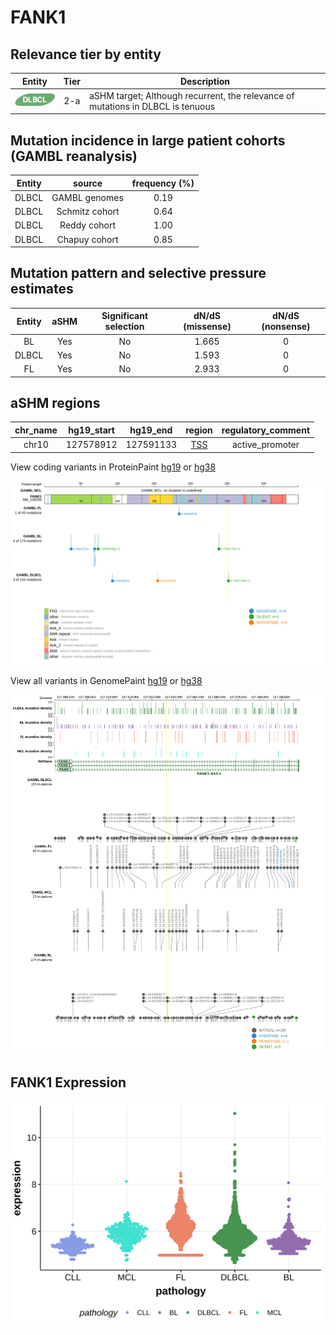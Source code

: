 # FANK1

## Relevance tier by entity

|Entity|Tier|Description                              |
|:------:|:----:|-----------------------------------------|
|![DLBCL](images/icons/DLBCL_tier2.png) |2-a | aSHM target; Although recurrent, the relevance of mutations in DLBCL is tenuous |

## Mutation incidence in large patient cohorts (GAMBL reanalysis)

|Entity|source        |frequency (%)|
|:------:|:--------------:|:-------------:|
|DLBCL |GAMBL genomes |0.19         |
|DLBCL |Schmitz cohort|0.64         |
|DLBCL |Reddy cohort  |1.00         |
|DLBCL |Chapuy cohort |0.85         |

## Mutation pattern and selective pressure estimates

|Entity|aSHM|Significant selection|dN/dS (missense)|dN/dS (nonsense)|
|:------:|:----:|:---------------------:|:----------------:|:----------------:|
|BL    |Yes |No                   |1.665           |0               |
|DLBCL |Yes |No                   |1.593           |0               |
|FL    |Yes |No                   |2.933           |0               |

## aSHM regions

|chr_name|hg19_start|hg19_end |region                                                                                      |regulatory_comment|
|:--------:|:----------:|:---------:|:--------------------------------------------------------------------------------------------:|:------------------:|
|chr10   |127578912 |127591133|[TSS](https://genome.ucsc.edu/s/rdmorin/GAMBL%20hg19?position=chr10%3A127578912%2D127591133)|active_promoter   |


View coding variants in ProteinPaint [hg19](https://morinlab.github.io/LLMPP/GAMBL/FANK1_protein.html)  or [hg38](https://morinlab.github.io/LLMPP/GAMBL/FANK1_protein_hg38.html)

![image](images/proteinpaint/FANK1_NM_145235.svg)

View all variants in GenomePaint [hg19](https://morinlab.github.io/LLMPP/GAMBL/FANK1.html)  or [hg38](https://morinlab.github.io/LLMPP/GAMBL/FANK1_hg38.html)

![image](images/proteinpaint/FANK1.svg)
## FANK1 Expression
![image](images/gene_expression/FANK1_by_pathology.svg)
<!-- ORIGIN: Unknown -->

